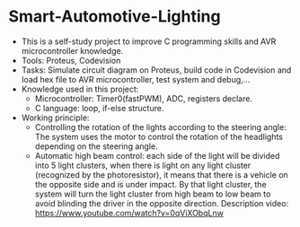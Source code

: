 # Smart-Automotive-Lighting
+ This is a self-study project to improve C programming skills and AVR microcontroller knowledge.
+ Tools: Proteus, Codevision
+ Tasks: Simulate circuit diagram on Proteus, build code in Codevision and load hex file to AVR microcontroller, test system and debug,...
+ Knowledge used in this project:
  - Microcontroller: Timer0(fastPWM), ADC, registers declare. 
  - C language: loop, if-else structure.
+ Working principle:
  - Controlling the rotation of the lights according to the steering angle: The system uses the motor to control the rotation of the headlights depending on the steering angle.
  - Automatic high beam control: each side of the light will be divided into 5 light clusters, when there is light on any light cluster (recognized by the photoresistor), it means that there is a vehicle on the opposite side and is under impact. By that light cluster, the system will turn the light cluster from high beam to low beam to avoid blinding the driver in the opposite direction.
Description video: https://www.youtube.com/watch?v=0qViXObqLnw
